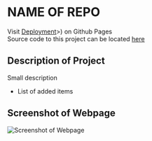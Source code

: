 # NAME OF REPO

Visit [Deployment](https://superronancraft.github.io/bootcamp-personal-blog/)>) on Github Pages  
Source code to this project can be located [here](index.html)

## Description of Project

Small description

- List of added items

## Screenshot of Webpage

![Screenshot of Webpage](/assets/images/webpage.png)

